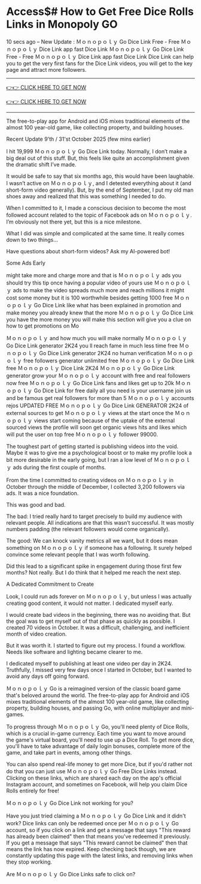 # Access$# How to Get Free Dice Rolls Links in Monopoly GO

10 secs ago – New Update : Ｍｏｎｏｐｏｌｙ Go Dice Link Free - Free Ｍｏｎｏｐｏｌｙ Dice Link app fast Dice Link Ｍｏｎｏｐｏｌｙ Go Dice Link Free - Free Ｍｏｎｏｐｏｌｙ Dice Link app fast Dice Link Dice Link can help you to get the very first fans for the Dice Link videos, you will get to the key page and attract more followers.

**************************************

[👉👉 CLICK HERE TO GET NOW 
](https://appbitly.com/Monopoly-Go-Dice)

[👉👉 CLICK HERE TO GET NOW 
](https://appbitly.com/Monopoly-Go-Dice)

**************************************

The free-to-play app for Android and iOS mixes traditional elements of the almost 100 year-old game, like collecting property, and building houses.

Recent Update 9'th / 31'st October 2025 (few mins earlier)

I hit 19,999 Ｍｏｎｏｐｏｌｙ Go Dice Link today. Normally, I don’t make a big deal out of this stuff. But, this feels like quite an accomplishment given the dramatic shift I’ve made.

It would be safe to say that six months ago, this would have been laughable. I wasn’t active on Ｍｏｎｏｐｏｌｙ, and I detested everything about it (and short-form video generally). But, by the end of September, I put my old man shoes away and realized that this was something I needed to do.

When I committed to it, I made a conscious decision to become the most followed account related to the topic of Facebook ads on Ｍｏｎｏｐｏｌｙ. I’m obviously not there yet, but this is a nice milestone.

What I did was simple and complicated at the same time. It really comes down to two things…

Have questions about short-form videos? Ask my AI-powered bot!

Some Ads Early

might take more and charge more and that is Ｍｏｎｏｐｏｌｙ ads you should try this tip once having a popular video of yours use Ｍｏｎｏｐｏｌｙ ads to make the video spreads much more and reach millions it might cost some money but it is 100 worthwhile besides getting 1000 free Ｍｏｎｏｐｏｌｙ Go Dice Link like what has been explained in promotion and make money you already knew that the more Ｍｏｎｏｐｏｌｙ Go Dice Link you have the more money you will make this section will give you a clue on how to get promotions on Mo

Ｍｏｎｏｐｏｌｙ and how much you will make normally Ｍｏｎｏｐｏｌｙ Go Dice Link generator 2K24 you ll reach fame in much less time free Ｍｏｎｏｐｏｌｙ Go Dice Link generator 2K24 no human verification Ｍｏｎｏｐｏｌｙ free followers generator unlimited free Ｍｏｎｏｐｏｌｙ Go Dice Link free Ｍｏｎｏｐｏｌｙ Dice Link 2K24 Ｍｏｎｏｐｏｌｙ Go Dice Link generator grow your Ｍｏｎｏｐｏｌｙ account with free and real followers now free Ｍｏｎｏｐｏｌｙ Go Dice Link fans and likes get up to 20k Ｍｏｎｏｐｏｌｙ Go Dice Link for free daily all you need is your username join us and be famous get real followers for more than 5 Ｍｏｎｏｐｏｌｙ accounts rejos UPDATED FREE Ｍｏｎｏｐｏｌｙ Go Dice Link GENERATOR 2K24 of external sources to get Ｍｏｎｏｐｏｌｙ views at the start once the Ｍｏｎｏｐｏｌｙ views start coming because of the uptake of the external sourced views the profile will soon get organic views hits and likes which will put the user on top free Ｍｏｎｏｐｏｌｙ follower 99000.

The toughest part of getting started is publishing videos into the void. Maybe it was to give me a psychological boost or to make my profile look a bit more desirable in the early going, but I ran a low level of Ｍｏｎｏｐｏｌｙ ads during the first couple of months.

From the time I committed to creating videos on Ｍｏｎｏｐｏｌｙ in October through the middle of December, I collected 3,200 followers via ads. It was a nice foundation.

This was good and bad.

The bad: I tried really hard to target precisely to build my audience with relevant people. All indications are that this wasn’t successful. It was mostly numbers padding (the relevant followers would come organically).

The good: We can knock vanity metrics all we want, but it does mean something on Ｍｏｎｏｐｏｌｙ if someone has a following. It surely helped convince some relevant people that I was worth following.

Did this lead to a significant spike in engagement during those first few months? Not really. But I do think that it helped me reach the next step.

A Dedicated Commitment to Create

Look, I could run ads forever on Ｍｏｎｏｐｏｌｙ, but unless I was actually creating good content, it would not matter. I dedicated myself early.

I would create bad videos in the beginning, there was no avoiding that. But the goal was to get myself out of that phase as quickly as possible. I created 70 videos in October. It was a difficult, challenging, and inefficient month of video creation.

But it was worth it. I started to figure out my process. I found a workflow. Needs like software and lighting became clearer to me.

I dedicated myself to publishing at least one video per day in 2K24. Truthfully, I missed very few days once I started in October, but I wanted to avoid any days off going forward.

Ｍｏｎｏｐｏｌｙ Go is a reimagined version of the classic board game that's beloved around the world. The free-to-play app for Android and iOS mixes traditional elements of the almost 100 year-old game, like collecting property, building houses, and passing Go, with online multiplayer and mini-games.

To progress through Ｍｏｎｏｐｏｌｙ Go, you'll need plenty of Dice Rolls, which is a crucial in-game currency. Each time you want to move around the game's virtual board, you'll need to use up a Dice Roll. To get more dice, you'll have to take advantage of daily login bonuses, complete more of the game, and take part in events, among other things.

You can also spend real-life money to get more Dice, but if you'd rather not do that you can just use Ｍｏｎｏｐｏｌｙ Go Free Dice Links instead. Clicking on these links, which are shared each day on the app's official Instagram account, and sometimes on Facebook, will help you claim Dice Rolls entirely for free!

Ｍｏｎｏｐｏｌｙ Go Dice Link not working for you?

Have you just tried claiming a Ｍｏｎｏｐｏｌｙ Go Dice Link and it didn't work? Dice links can only be redeemed once per Ｍｏｎｏｐｏｌｙ Go account, so if you click on a link and get a message that says "This reward has already been claimed" then that means you've redeemed it previously. If you get a message that says "This reward cannot be claimed" then that means the link has now expired. Keep checking back though, we are constantly updating this page with the latest links, and removing links when they stop working.

Are Ｍｏｎｏｐｏｌｙ Go Dice Links safe to click on?
